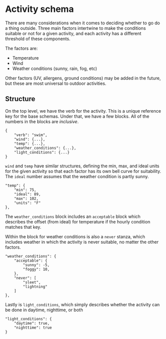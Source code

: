 # Activity schema

There are many considerations when it comes to deciding whether to go do a thing outside. Three main factors intertwine to make the conditions suitable or not for a given activity, and each activity has a different threshold of these components. 

The factors are:
- Temperature
- Wind
- Weather conditions (sunny, rain, fog, etc)

Other factors (UV, allergens, ground conditions) may be added in the future, but these are most universal to outdoor activities.

## Structure
On the top level, we have the verb for the activity. This is a unique reference key for the base schemas. Under that, we have a few blocks. All of the numbers in the blocks are *inclusive*.

```
{
    "verb": "swim",
    "wind": {...},
    "temp": {...},
    "weather_conditions": {...},
    "light_conditions": {...}
}
```

`wind` and `temp` have similar structures, defining the min, max, and ideal units for the given activity so that each factor has its own bell curve for suitability. The `ideal` number assumes that the weather condition is partly sunny. 

```
"temp": {
    "min": 75,
    "ideal": 89,
    "max": 102,
    "units": "F"
},
```

The `weather_conditions` block includes an `acceptable` block which describes the offset (from ideal) for temperature if the hourly condition matches that key. 

Within the block for weather conditions is also a `never` stanza, which includes weather in which the activity is never suitable, no matter the other factors. 

```
"weather_conditions": {
    "acceptable": {
        "sunny": -5,
        "foggy": 10,
    },
    "never": [
        "sleet",
        "lightning"
    ]
},
```

Lastly is `light_conditions`, which simply describes whether the activity can be done in daytime, nighttime, or both

```
"light_conditions": {
    "daytime": true,
    "nighttime": true
}
```
